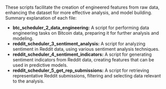 These scripts facilitate the creation of engineered features from raw data, enhancing the dataset for more effective analysis, and model building. Summary explanation of each file:

- **btc_scheduler_2_data_engineering:** A script for performing data engineering tasks on Bitcoin data, preparing it for further analysis and modeling.
- **reddit_scheduler_3_sentiment_analysis:** A script for analyzing sentiment in Reddit data, using various sentiment analysis techniques.
- **reddit_scheduler_4_sentiment_indicators:** A script for generating sentiment indicators from Reddit data, creating features that can be used in predictive models.
- **reddit_scheduler_5_get_rep_submissions:** A script for retrieving representative Reddit submissions, filtering and selecting data relevant to the analysis.

